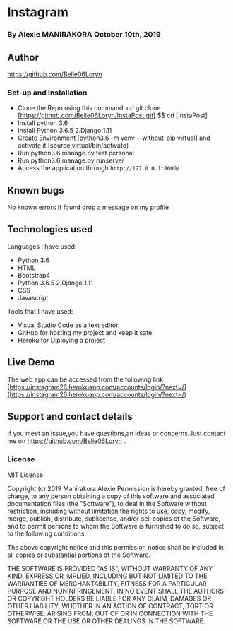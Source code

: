 # Instagram
### By Alexie MANIRAKORA October 10th, 2019
## Author
https://github.com/Belie06Loryn


### Set-up and Installation
- Clone the Repo using this command: cd git clone  [https://github.com/Belie06Loryn/InstaPost.git] $$ cd [InstaPost]
- Install python 3.6
- Install Python 3.6.5 2.Django 1.11
- Create Environment [python3.6 -m venv --without-pip virtual] and activate   it [source virtual/bin/activate]
- Run python3.6 manage.py test personal
- Run python3.6 manage.py runserver 
- Access the application through `http://127.0.0.1:8000/`


## Known bugs
No known errors if found drop a message on my profile

## Technologies used

Languages I have used:
- Python 3.6
- HTML
- Bootstrap4
- Python 3.6.5 2.Django 1.11
- CSS
- Javascript

Tools that I have used:

- Visual Studio Code as a text editor.
- GitHub for hosting my project and keep it safe.
- Heroku for Diploying a project

## Live Demo

The web app can be accessed from the following link [https://instagram26.herokuapp.com/accounts/login/?next=/](https://instagram26.herokuapp.com/accounts/login/?next=/)

## Support and contact details
If you meet an issue,you have questions,an ideas or concerns.Just contact me on https://github.com/Belie06Loryn .

### License

MIT License

Copyright (c) 2019 Manirakora Alexie Permission is hereby granted, free of charge, to any person obtaining a copy of this software and associated documentation files (the "Software"), to deal in the Software without restriction, including without limitation the rights to use, copy, modify, merge, publish, distribute, sublicense, and/or sell copies of the Software, and to permit persons to whom the Software is furnished to do so, subject to the following conditions:

The above copyright notice and this permission notice shall be included in all copies or substantial portions of the Software.

THE SOFTWARE IS PROVIDED "AS IS", WITHOUT WARRANTY OF ANY KIND, EXPRESS OR IMPLIED, INCLUDING BUT NOT LIMITED TO THE WARRANTIES OF MERCHANTABILITY, FITNESS FOR A PARTICULAR PURPOSE AND NONINFRINGEMENT. IN NO EVENT SHALL THE AUTHORS OR COPYRIGHT HOLDERS BE LIABLE FOR ANY CLAIM, DAMAGES OR OTHER LIABILITY, WHETHER IN AN ACTION OF CONTRACT, TORT OR OTHERWISE, ARISING FROM, OUT OF OR IN CONNECTION WITH THE SOFTWARE OR THE USE OR OTHER DEALINGS IN THE SOFTWARE.
